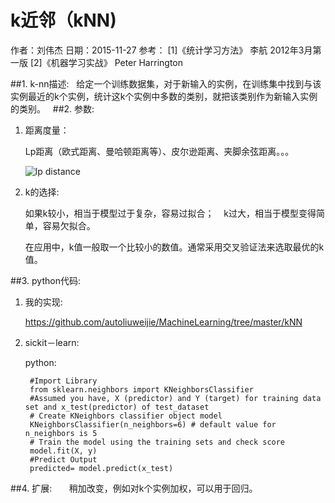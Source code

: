 k近邻（kNN)
===
作者：刘伟杰 日期：2015-11-27
参考：
    [1]《统计学习方法》 李航 2012年3月第一版
    [2]《机器学习实战》 Peter Harrington  

##1. k-nn描述:
 
给定一个训练数据集，对于新输入的实例，在训练集中找到与该实例最近的k个实例，统计这k个实例中多数的类别，就把该类别作为新输入实例的类别。
 
##2. 参数:
1. 距离度量：

    Lp距离（欧式距离、曼哈顿距离等）、皮尔逊距离、夹脚余弦距离。。。

    ![lp distance](http://latex.codecogs.com/svg.latex?{L}_{p}\left\({x}_{i},{x}_{j}\right\)={\left\(\sum_{l=1}^{n}{\left|x_{i}^{\(l\)}-x_{j}^{\(l\)}\right|}^{p}\right\)}^{\frac{1}{p}})
 

2. k的选择:

    如果k较小，相当于模型过于复杂，容易过拟合；
      
    k过大，相当于模型变得简单，容易欠拟合。
    
    在应用中，k值一般取一个比较小的数值。通常采用交叉验证法来选取最优的k值。
 

##3. python代码:

1. 我的实现:

    https://github.com/autoliuweijie/MachineLearning/tree/master/kNN

2. sickit－learn:

    python:

        #Import Library
        from sklearn.neighbors import KNeighborsClassifier
        #Assumed you have, X (predictor) and Y (target) for training data set and x_test(predictor) of test_dataset
        # Create KNeighbors classifier object model
        KNeighborsClassifier(n_neighbors=6) # default value for n_neighbors is 5
        # Train the model using the training sets and check score
        model.fit(X, y)
        #Predict Output
        predicted= model.predict(x_test)


##4. 扩展:
 
    稍加改变，例如对k个实例加权，可以用于回归。
